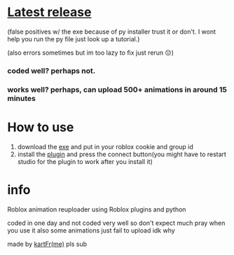 # [Latest release](https://github.com/kartFr/Auto-Animation-Stealer/releases/latest)
(false positives w/ the exe because of py installer trust it or don't. I wont help you run the py file just look up a tutorial.)

(also errors sometimes but im too lazy to fix just rerun 😔)
### coded well? perhaps not.
### works well? perhaps, can upload 500+ animations in around 15 minutes

# How to use

1. download the [exe](https://github.com/kartFr/Auto-Animation-Stealer/releases/latest) and put in your roblox cookie and group id
2. install the [plugin](https://create.roblox.com/marketplace/asset/15358287993/AnimationStealer%3Fkeyword=&pageNumber=&pagePosition=) and press the connect button(you might have to restart studio for the plugin to work after you install it)

# info

Roblox animation reuploader using Roblox plugins and python

coded in one day and not coded very well so don't expect much pray when you use it also some animations just fail to upload idk why

made by [kartFr(me)](https://www.youtube.com/channel/UCj0gxlFS3Av3Fweou2BhEdw) pls sub

